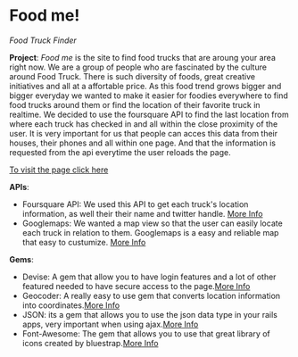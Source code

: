 # Food me!
_Food Truck Finder_


**Project**: _Food me_ is the site to find food trucks that are aroung your area right now. We are a group of people who are fascinated by the culture around Food Truck. There is such diversity of foods, great creative initiatives and all at a affortable price. As this food trend grows bigger and bigger everyday 
we wanted to make it easier for foodies everywhere to find food trucks around them or find the location of
their favorite truck in realtime. We decided to use the foursquare API to find the last location from where each truck has checked in and all within the close proximity of the user.
It is very important for us that people can acces this data from their houses, their phones and all within one page. And that the information is requested from the api everytime the user reloads the page.

[To visit the page click here](http://evening-sierra-8143.herokuapp.com)


**APIs**:

+ Foursquare API: We used this API to get each truck's location information, as well their their name and twitter handle. [More Info](https://developer.foursquare.com)
+ Googlemaps: We wanted a map view so that the user can easily locate each truck in relation to them. Googlemaps is a easy and reliable map that easy to custumize. [More Info](https://developers.google.com/maps/)


**Gems**:

+ Devise: A gem that allow you to have login features and a lot of other featured needed to have secure access to the page.[More Info](https://github.com/plataformatec/devise)
+ Geocoder: A really easy to use gem that converts location information into coordinates.[More Info](https://github.com/alexreisner/geocoder)
+ JSON: its a gem that allows you to use the json data type in your rails apps, very important when using ajax.[More Info](https://github.com/flori/json)
+ Font-Awesome: The gem that allows you to use that great library of icons created by bluestrap.[More Info](https://github.com/bokmann/font-awesome-rails)

